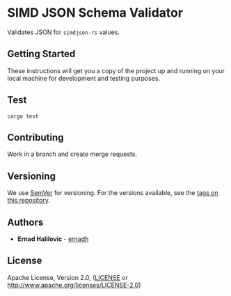 # SIMD JSON Schema Validator

Validates JSON for `simdjson-rs` values.

## Getting Started

These instructions will get you a copy of the project up and running on your local machine for development and testing purposes.

## Test

```
cargo test
```

## Contributing

Work in a branch and create merge requests.

## Versioning

We use [SemVer](http://semver.org/) for versioning. For the versions available, see the [tags on this repository](https://github.com/ernadh/simdjson-rs-schema/tags).

## Authors

* **Ernad Halilovic** - [ernadh](https://github.com/ernadh)

## License

Apache License, Version 2.0, ([LICENSE](LICENSE) or http://www.apache.org/licenses/LICENSE-2.0)
